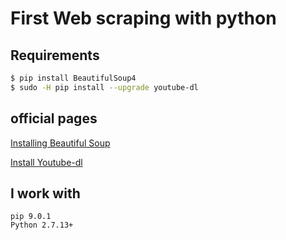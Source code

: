 # First Web scraping with python

## Requirements
```bash
$ pip install BeautifulSoup4
$ sudo -H pip install --upgrade youtube-dl
```
## official pages

[Installing Beautiful Soup](https://www.crummy.com/software/BeautifulSoup/bs4/doc/#installing-beautiful-soup
)

[Install Youtube-dl](https://rg3.github.io/youtube-dl/download.html)
## I work with
    pip 9.0.1
    Python 2.7.13+